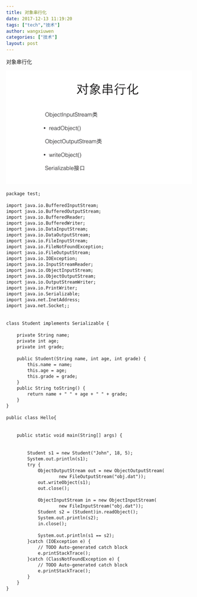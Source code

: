 ```yaml
---
title: 对象串行化
date: 2017-12-13 11:19:20
tags: ["tech","技术"]
author: wangxiuwen
categories: ["技术"]
layout: post
---
```


对象串行化

![image.png](/images/0ae2b8dd56a86f7516eff25fa9888524.png)

	package test;
	
	import java.io.BufferedInputStream;
	import java.io.BufferedOutputStream;
	import java.io.BufferedReader;
	import java.io.BufferedWriter;
	import java.io.DataInputStream;
	import java.io.DataOutputStream;
	import java.io.FileInputStream;
	import java.io.FileNotFoundException;
	import java.io.FileOutputStream;
	import java.io.IOException;
	import java.io.InputStreamReader;
	import java.io.ObjectInputStream;
	import java.io.ObjectOutputStream;
	import java.io.OutputStreamWriter;
	import java.io.PrintWriter;
	import java.io.Serializable;
	import java.net.InetAddress;
	import java.net.Socket;;
	
	
	class Student implements Serializable {
		
		private String name;
		private int age;
		private int grade;
		
		public Student(String name, int age, int grade) {
			this.name = name;
			this.age = age;
			this.grade = grade;
		}
		public String toString() {
			return name + " " + age + " " + grade;
		}
	}
	
	public class Hello{
		
	
		public static void main(String[] args) {
			
			
			Student s1 = new Student("John", 18, 5);
			System.out.println(s1);
			try {
				ObjectOutputStream out = new ObjectOutputStream(
						new FileOutputStream("obj.dat"));
				out.writeObject(s1);
				out.close();
				
				ObjectInputStream in = new ObjectInputStream(
						new FileInputStream("obj.dat"));
				Student s2 = (Student)in.readObject();
				System.out.println(s2);
				in.close();
				
				System.out.println(s1 == s2);
			}catch (IOException e) {
				// TODO Auto-generated catch block
				e.printStackTrace();
			}catch (ClassNotFoundException e) {
				// TODO Auto-generated catch block
				e.printStackTrace();
			}
		}
	}